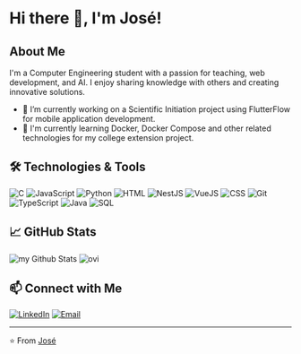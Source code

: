 # Hi there 👋, I'm José!

## About Me

I'm a Computer Engineering student with a passion for teaching, web development, and AI. I enjoy sharing knowledge with others and creating innovative solutions.

- 🔭 I’m currently working on a Scientific Initiation project using FlutterFlow for mobile application development.
- 🌱 I'm currently learning Docker, Docker Compose and other related technologies for my college extension project.

## 🛠️ Technologies & Tools

![C](https://img.shields.io/badge/-C-05122A?style=flat&logo=c)
![JavaScript](https://img.shields.io/badge/-JavaScript-05122A?style=flat&logo=javascript)
![Python](https://img.shields.io/badge/-Python-05122A?style=flat&logo=python)
![HTML](https://img.shields.io/badge/-HTML-05122A?style=flat&logo=html5)
![NestJS](https://img.shields.io/badge/-NestJS-05122A?style=flat&logo=nestjs)
![VueJS](https://img.shields.io/badge/-Vue.js-05122A?style=flat&logo=vue.js)
![CSS](https://img.shields.io/badge/-CSS-05122A?style=flat&logo=css3)
![Git](https://img.shields.io/badge/-Git-05122A?style=flat&logo=git)
![TypeScript](https://img.shields.io/badge/-TypeScript-05122A?style=flat&logo=typescript)
![Java](https://img.shields.io/badge/-Java-05122A?style=flat&logo=java)
![SQL](https://img.shields.io/badge/-SQL-05122A?style=flat&logo=sqlite)



## 📈 GitHub Stats

<img align="center" src="https://github-readme-stats.vercel.app/api?username=JoseArantes83&theme=radical" alt="my Github Stats"/>
<!--<img src="https://myreadme.vercel.app/api/embed/JoseArantes83?panels=userstatistics,toprepositories,toplanguages,commitgraph" alt="reimaginedreadme" />-->
<!--<img src="https://myreadme.vercel.app/api/embed/JoseArantes83?panels=userstatistics,toprepositories" alt="reimaginedreadme" />-->
<img align="center" src="https://github-readme-stats.vercel.app/api/top-langs?username=JoseArantes83&show_icons=true&locale=en&layout=compact&theme=radical" alt="ovi" />
<!--<img src="https://github-readme-streak-stats.herokuapp.com/?user=JoseArantes83&theme=radical" alt="mystreak"/>-->

## 📫 Connect with Me

[![LinkedIn](https://img.shields.io/badge/LinkedIn-0077B5?style=flat&logo=linkedin)](https://www.linkedin.com/in/jos%C3%A9-ferreira-arantes-lopes-690b2323b/)
[![Email](https://img.shields.io/badge/Email-D14836?style=flat&logo=gmail&logoColor=white)](mailto:josearantes20@hotmail.com)

---

⭐️ From [José](https://github.com/JoseArantes83)
